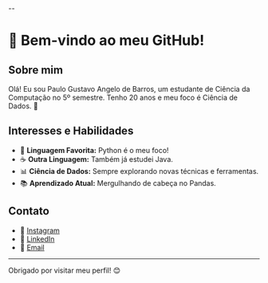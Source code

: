 
--
# 👋 Bem-vindo ao meu GitHub!

## Sobre mim

Olá! Eu sou Paulo Gustavo Angelo de Barros, um estudante de Ciência da Computação no 5º semestre. Tenho 20 anos e meu foco é Ciência de Dados. 🚀

## Interesses e Habilidades

- 🐍 **Linguagem Favorita:** Python é o meu foco!
- ☕ **Outra Linguagem:** Também já estudei Java.
- 📊 **Ciência de Dados:** Sempre explorando novas técnicas e ferramentas.
- 📚 **Aprendizado Atual:** Mergulhando de cabeça no Pandas.

## Contato

- 📸 [Instagram](https://www.instagram.com/ggustavoangelo)
- 💼 [LinkedIn](https://www.linkedin.com/in/paulo-gustavo-angelo-de-barros-149146235)
- 📧 [Email](mailto:paulogustavobarros90@gmail.com)

---

Obrigado por visitar meu perfil! 😊